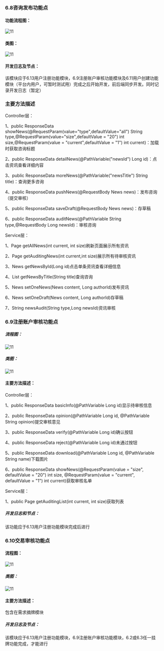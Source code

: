 ### 6.8咨询发布功能点

#### 功能流程图：

![11](./imgs/6.8~6.13images/6.8流程图.png)



#### 类图：
![11](./imgs/6.8~6.13images/6.8类图.png)
#### 开发日志及节点：

该模块应于6.13用户注册功能模块，6.9注册账户审核功能模块及6.11用户创建功能模块（平台内用户，可暂时测试用）完成之后开始开发，前后端同步开发。同时记录开发日志（暂定）

### 主要方法描述

Controller层：

1、public ResponseData showNews(@RequestParam(value="type",defaultValue="all") String type,@RequestParam(value="size",defaultValue = "20") int size,@RequestParam(value = "current",defaultValue = "1") int current)：加载时获取咨询标题

2、public ResponseData detailNews(@PathVariable("newsId") Long id)：点击资讯查看详细内容

3、public ResponseData moreNews(@PathVariable("newsTitle") String title)：查询更多咨询

4、public ResponseData pushNews(@RequestBody News news)：发布咨询（提交审核）

5、public  ResponseData saveDraft(@RequestBody News news)：存草稿

6、public ResponseData auditNews(@PathVariable String type,@RequestBody Long newsId)：审核咨询

Service层：

1、Page<News> getAllNews(int current, int size)刷新页面展示所有资讯

2、Page<News> getAuditingNews(int current,int size)展示所有待审核资讯

3、News getNewsById(Long id)点击单条资讯查看详细信息
 
4、List<News> getNewsByTitle(String title)查询咨询

5、News setOneNews(News content, Long authorId)发布资讯
 
6、News setOneDraft(News content, Long authorId)存草稿
    
7、String newsAudit(String type,Long newsId)资讯审核

### 6.9注册账户审核功能点

##### 流程图：
![11](./imgs/6.8~6.13images/6.9流程图.png)

##### 类图：
![11](./imgs/6.8~6.13images/6.9类图.png)

#### 主要方法描述：

Controller层：

1、public ResponseData basicInfo(@PathVariable Long id)显示待审核信息

2、public ResponseData opinion(@PathVariable Long id, @PathVariable String opinion)提交审核意见

3、public ResponseData verify(@PathVariable Long id)确认按钮

4、public ResponseData reject(@PathVariable Long id)未通过按钮

5、public ResponseData download(@PathVariable Long id, @PathVariable String name)下载图片

6、public ResponseData showNews(@RequestParam(value = "size", defaultValue = "20") int size, @RequestParam(value = "current", defaultValue = "1") int current)获取审核名单

Service层：

1、public Page<CompanyInformation> getAuditingList(int current, int size)获取列表


##### 开发日志和节点：

该功能应于6.13用户注册功能模块完成后进行

### 6.10交易审核功能点

#### 流程图：

![11](./imgs/6.8~6.13images/6.10流程图.png)

##### 类图：
![11](./imgs/6.8~6.13images/6.10类图.png)

#### 主要方法描述：

包含在需求摘牌模块

##### 开发日志及节点：

该模块应于6.13用户注册功能模块，6.9注册账户审核功能模块，6.2或6.3任一挂牌功能完成，才能进行

